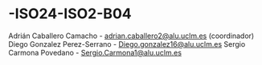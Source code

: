 # -ISO24-ISO2-B04
Adrián Caballero Camacho - adrian.caballero2@alu.uclm.es (coordinador)
Diego Gonzalez Perez-Serrano - Diego.gonzalez16@alu.uclm.es
Sergio Carmona Povedano - Sergio.Carmona1@alu.uclm.es
